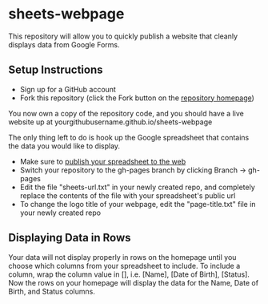# sheets-webpage

This repository will allow you to quickly publish a website that cleanly displays data from Google Forms.

## Setup Instructions
* Sign up for a GitHub account
* Fork this repository (click the Fork button on the [repository homepage](https://github.com/lastmj/sheets-webpage))

You now own a copy of the repository code, and you should have a live website up at yourgithubusername.github.io/sheets-webpage

The only thing left to do is hook up the Google spreadsheet that contains the data you would like to display.
* Make sure to [publish your spreadsheet to the web](https://support.google.com/docs/answer/37579?hl=en)
* Switch your repository to the gh-pages branch by clicking Branch -> gh-pages
* Edit the file "sheets-url.txt" in your newly created repo, and completely replace the contents of the file with your spreadsheet's public url
* To change the logo title of your webpage, edit the "page-title.txt" file in your newly created repo

## Displaying Data in Rows

Your data will not display properly in rows on the homepage until you choose which columns from your spreadsheet to include. To include a column, wrap the column value in [], i.e. [Name], [Date of Birth], [Status]. Now the rows on your homepage will display the data for the Name, Date of Birth, and Status columns.
